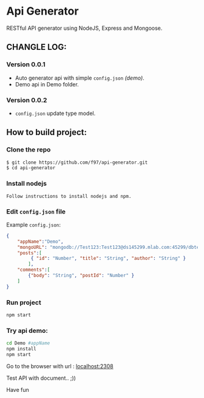 # Api Generator
RESTful API generator using NodeJS, Express and Mongoose.

## CHANGLE LOG: 

### Version 0.0.1

 - Auto generator api with simple `config.json` *(demo)*.
 - Demo api in Demo folder.

### Version 0.0.2
 - `config.json` update type model.

## How to build project:

### Clone the repo

```bash
$ git clone https://github.com/f97/api-generator.git
$ cd api-generator
```

### Install nodejs
```
Follow instructions to install nodejs and npm.
```
### Edit `config.json` file

Example `config.json`: 

```json
{
    "appName":"Demo",
    "mongoURL": "mongodb://Test123:Test123@ds145299.mlab.com:45299/dbtest123",
    "posts":[
         { "id": "Number", "title": "String", "author": "String" }
        ],
    "comments":[ 
        {"body": "String", "postId": "Number" }
    ]
}
```

### Run project

```bash
npm start
```

### Try api demo:

```bash
cd Demo #appName
npm install
npm start
```

Go to the browser with url : [localhost:2308](http://localhost:2308)

Test API with document.. ;)) 

Have fun